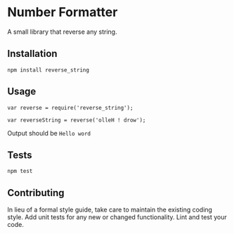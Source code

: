 Number Formatter
=========

A small library that reverse any string.

## Installation

  `npm install reverse_string`

## Usage

    var reverse = require('reverse_string');

    var reverseString = reverse('olleH ! drow');
  
  
  Output should be `Hello word`


## Tests

  `npm test`

## Contributing

In lieu of a formal style guide, take care to maintain the existing coding style. Add unit tests for any new or changed functionality. Lint and test your code.